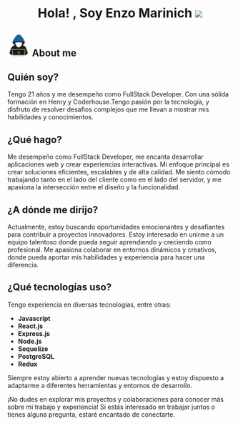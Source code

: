 <h1 align="center"><b>Hola! , Soy Enzo Marinich </b><img src="https://media.giphy.com/media/hvRJCLFzcasrR4ia7z/giphy.gif" width="35"></h1>
<!--  -->


	
## <picture><img src = "https://github.com/0xAbdulKhalid/0xAbdulKhalid/raw/main/assets/mdImages/about_me.gif" width = 50px></picture> **About me**

## Quién soy?
Tengo 21 años y me desempeño como FullStack Developer. Con una sólida formación en Henry y Coderhouse.Tengo pasión por la tecnología, y disfruto de resolver desafios complejos que me llevan a mostrar mis habilidades y conocimientos.

## ¿Qué hago?
Me desempeño como FullStack Developer, me encanta desarrollar aplicaciones web y crear experiencias interactivas. Mi enfoque principal es crear soluciones eficientes, escalables y de alta calidad. Me siento cómodo trabajando tanto en el lado del cliente como en el lado del servidor, y me apasiona la intersección entre el diseño y la funcionalidad.

## ¿A dónde me dirijo?
Actualmente, estoy buscando oportunidades emocionantes y desafiantes para contribuir a proyectos innovadores. Estoy interesado en unirme a un equipo talentoso donde pueda seguir aprendiendo y creciendo como profesional. Me apasiona colaborar en entornos dinámicos y creativos, donde pueda aportar mis habilidades y experiencia para hacer una diferencia.

## ¿Qué tecnologías uso?
Tengo experiencia en diversas tecnologías, entre otras:

- **Javascript**
- **React.js**
- **Express.js**
- **Node.js**
- **Sequelize**
- **PostgreSQL**
- **Redux**

Siempre estoy abierto a aprender nuevas tecnologías y estoy dispuesto a adaptarme a diferentes herramientas y entornos de desarrollo.

¡No dudes en explorar mis proyectos y colaboraciones para conocer más sobre mi trabajo y experiencia! Si estás interesado en trabajar juntos o tienes alguna pregunta, estaré encantado de conectarte.
